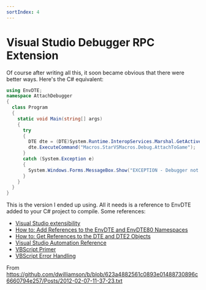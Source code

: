 ```yaml
---
sortIndex: 4
---
```


# Visual Studio Debugger RPC Extension

Of course after writing all this, it soon became obvious that there were better ways. Here's the C# equivalent:

```csharp
using EnvDTE;
namespace AttachDebugger
{
  class Program
  {
    static void Main(string[] args)
    {
      try
      {
        DTE dte = (DTE)System.Runtime.InteropServices.Marshal.GetActiveObject("VisualStudio.DTE.10.0");
        dte.ExecuteCommand("Macros.StarVSMacros.Debug.AttachToGame");
      }
      catch (System.Exception e)
      {
        System.Windows.Forms.MessageBox.Show("EXCEPTION - Debugger not available: " + e.Message);
      }
    }
  }
}
```

This is the version I ended up using. All it needs is a reference to EnvDTE added to your C# project to compile.
Some references:
- [Visual Studio extensibility](http://www.mztools.com/resources_vsnet_addins.aspx)
- [How to: Add References to the EnvDTE and EnvDTE80 Namespaces](http://msdn.microsoft.com/en-us/library/yf86a8ts(v=vs.80).aspx)
- [How to: Get References to the DTE and DTE2 Objects](http://msdn.microsoft.com/en-us/library/68shb4dw(v=vs.80).aspx)
- [Visual Studio Automation Reference](http://msdn.microsoft.com/en-US/library/ms228691(v=vs.80).aspx)
- [VBScript Primer](http://technet.microsoft.com/en-us/library/ee198896.aspx)
- [VBScript Error Handling](http://technet.microsoft.com/en-us/library/ee692852.aspx)

From <https://github.com/dwilliamson/b/blob/623a4882561c0893e01488730896c6660794e257/Posts/2012-02-07-11-37-23.txt>
